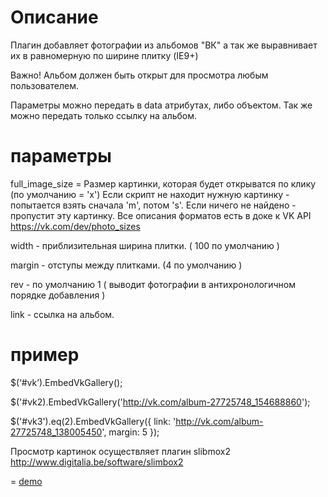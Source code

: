 Описание
=
Плагин добавляет фотографии из альбомов "ВК" а так же выравнивает их в равномерную по ширине плитку (IE9+)

Важно! Альбом должен быть открыт для просмотра любым пользователем. 

Параметры можно передать в data атрибутах, либо объектом. Так же можно передать только ссылку на альбом.

параметры
=
full_image_size = Размер картинки, которая будет открыватся по клику (по умолчанию = 'x')
Если скрипт не находит нужную картинку - попытается взять сначала 'm', потом 's'.
Если ничего не найдено - пропустит эту картинку.
Все описания форматов есть в доке к VK API https://vk.com/dev/photo_sizes

width - приблизительная ширина плитки. ( 100 по умолчанию )

margin - отступы между плитками. (4 по умолчанию )

rev - по умолчанию 1 ( выводит фотографии в антихронологичном порядке добавления )

link - ссылка на альбом. 

пример
=
$(‘#vk’).EmbedVkGallery();

$('#vk2).EmbedVkGallery('http://vk.com/album-27725748_154688860');

 $('#vk3').eq(2).EmbedVkGallery({
                link: 'http://vk.com/album-27725748_138005450',
                margin: 5
            });


Просмотр картинок осуществляет плагин slibmox2 http://www.digitalia.be/software/slimbox2 

=
<a href="http://embedvkgallery.help-master.net/">demo</a>

